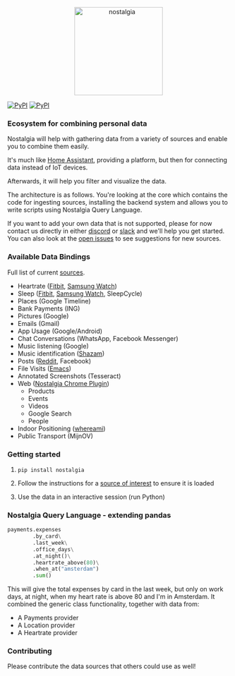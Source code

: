 <p align="center">
  <img src="https://nostalgia-dev.github.io/assets/images/biglogo.png" width="200px" alt="nostalgia"/>
</p>

[![PyPI](https://img.shields.io/pypi/v/nostalgia.svg?style=flat-square)](https://pypi.python.org/pypi/nostalgia/)
[![PyPI](https://img.shields.io/pypi/pyversions/nostalgia.svg?style=flat-square)](https://pypi.python.org/pypi/nostalgia/)

### Ecosystem for combining personal data

Nostalgia will help with gathering data from a variety of sources and enable you to combine them easily.

It's much like [Home Assistant](https://github.com/home-assistant/home-assistant), providing a platform, but then for connecting data instead of IoT devices.

Afterwards, it will help you filter and visualize the data.

The architecture is as follows. You're looking at the core which contains the code for ingesting sources, installing the backend system and allows you to write scripts using Nostalgia Query Language.

If you want to add your own data that is not supported, please for now contact us directly in either [discord](https://discord.gg/nJQfM2A) or [slack](https://bit.ly/2Yre09N) and we'll help you get started. You can also look at the [open issues](https://github.com/nostalgia-dev/nostalgia/issues?q=is%3Aissue+is%3Aopen+sort%3Aupdated-desc) to see suggestions for new sources.

### Available Data Bindings

Full list of current [sources](https://github.com/nostalgia-dev/nostalgia/tree/master/nostalgia/sources).

- Heartrate ([Fitbit](https://github.com/nostalgia-dev/nostalgia_fitbit), [Samsung Watch](https://github.com/nostalgia-dev/nostalgia/blob/master/nostalgia/sources/samsung/README.md))
- Sleep ([Fitbit](https://github.com/kootenpv/nostalgia_fitbit), [Samsung Watch](https://github.com/nostalgia-dev/nostalgia/blob/master/nostalgia/sources/samsung/README.md), SleepCycle)
- Places (Google Timeline)
- Bank Payments (ING)
- Pictures (Google)
- Emails (Gmail)
- App Usage (Google/Android)
- Chat Conversations (WhatsApp, Facebook Messenger)
- Music listening (Google)
- Music identification ([Shazam](https://github.com/nostalgia-dev/nostalgia/tree/master/nostalgia/sources/shazam.py))
- Posts ([Reddit](https://github.com/nostalgia-dev/nostalgia/tree/master/nostalgia/sources/reddit_posts.py), Facebook)
- File Visits ([Emacs](https://github.com/nostalgia-dev/nostalgia/tree/master/nostalgia/sources/emacs_file_visits.py))
- Annotated Screenshots (Tesseract)
- Web ([Nostalgia Chrome Plugin](https://github.com/nostalgia-dev/nostalgia_chrome))
  - Products
  - Events
  - Videos
  - Google Search
  - People
- Indoor Positioning ([whereami](https://github.com/nostalgia-dev/nostalgia/tree/master/nostalgia/sources/whereami/scheduler.py))
- Public Transport (MijnOV)

### Getting started

1. `pip install nostalgia`

1. Follow the instructions for a [source of interest](#available-data-bindings) to ensure it is loaded

1. Use the data in an interactive session (run Python)

### Nostalgia Query Language - extending pandas

```python
payments.expenses
        .by_card\
        .last_week\
        .office_days\
        .at_night()\
        .heartrate_above(80)\
        .when_at("amsterdam")
        .sum()
```

This will give the total expenses by card in the last week, but only on work days, at night, when my heart rate is above 80 and I'm in Amsterdam.
It combined the generic class functionality, together with data from:

- A Payments provider
- A Location provider
- A Heartrate provider

### Contributing

Please contribute the data sources that others could use as well!
